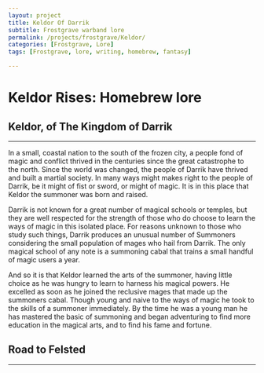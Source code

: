 ```yaml
---
layout: project
title: Keldor Of Darrik
subtitle: Frostgrave warband lore
permalink: /projects/frostgrave/Keldor/
categories: [Frostgrave, Lore]
tags: [Frostgrave, lore, writing, homebrew, fantasy]

---
```


# Keldor Rises: Homebrew lore


## Keldor, of The Kingdom of Darrik

---

In a small, coastal nation to the south of the frozen city, a people fond of magic and conflict thrived in the centuries since the great catastrophe to the north. Since the world was changed, the people of Darrik have thrived and built a martial society. In many ways might makes right to the people of Darrik, be it might of fist or sword, or might of magic. It is in this place that Keldor the summoner was born and raised. 

Darrik is not known for a great number of magical schools or temples, but they are well respected for the strength of those who do choose to learn the ways of magic in this isolated place. For reasons unknown to those who study such things, Darrik produces an unusual number of Summoners considering the small population of mages who hail from Darrik. The only magical school of any note is a summoning cabal that trains a small handful of magic users a year. 

And so it is that Keldor learned the arts of the summoner, having little choice as he was hungry to learn to harness his magical powers. He excelled as soon as he joined the reclusive mages that made up the summoners cabal. Though young and naive to the ways of magic he took to the skills of a summoner immediately. By the time he was a young man he has mastered the basic of summoning and began adventuring to find more education in the magical arts, and to find his fame and fortune. 

## Road to Felsted

---



